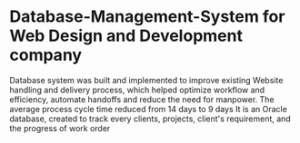 # Database-Management-System for Web Design and Development company
Database system was built and implemented to improve existing Website handling and delivery process, which helped optimize workflow and efficiency, automate handoffs and reduce the need for manpower. The average process cycle time reduced from 14 days to 9 days
It is an Oracle database, created to track every clients, projects, client's requirement, and the progress of work order
